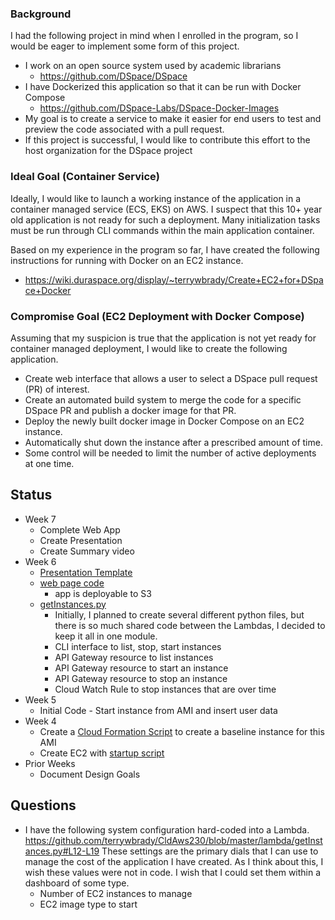 ### Background

I had the following project in mind when I enrolled in the program, so I would be eager to implement some form of this project.

- I work on an open source system used by academic librarians
  - https://github.com/DSpace/DSpace
- I have Dockerized this application so that it can be run with Docker Compose
  - https://github.com/DSpace-Labs/DSpace-Docker-Images
- My goal is to create a service to make it easier for end users to test and preview the code associated with a pull request.
- If this project is successful, I would like to contribute this effort to the host organization for the DSpace project

### Ideal Goal (Container Service)

Ideally, I would like to launch a working instance of the application in a container managed service (ECS, EKS) on AWS.
I suspect that this 10+ year old application is not ready for such a deployment.  Many initialization tasks must be run through CLI commands within the main application container.

Based on my experience in the program so far, I have created the following instructions for running with Docker on an EC2 instance.
- https://wiki.duraspace.org/display/~terrywbrady/Create+EC2+for+DSpace+Docker

### Compromise Goal (EC2 Deployment with Docker Compose)

Assuming that my suspicion is true that the application is not yet ready for container managed deployment, I would like to create the following application.
- Create web interface that allows a user to select a DSpace pull request (PR) of interest.
- Create an automated build system to merge the code for a specific DSpace PR and publish a docker image for that PR.
- Deploy the newly built docker image in Docker Compose on an EC2 instance.
- Automatically shut down the instance after a prescribed amount of time.
- Some control will be needed to limit the number of active deployments at one time.

## Status
- Week 7
  - Complete Web App
  - Create Presentation
  - Create Summary video
- Week 6
  - [Presentation Template](https://gitpitch.com/terrywbrady/CldAws230)
  - [web page code](web)
    - app is deployable to S3
  - [getInstances.py](lambda/getInstances.py)
    - Initially, I planned to create several different python files, but there is so much shared code between the Lambdas, I decided to keep it all in one module.
    - CLI interface to list, stop, start instances
    - API Gateway resource to list instances
    - API Gateway resource to start an instance
    - API Gateway resource to stop an instance
    - Cloud Watch Rule to stop instances that are over time
- Week 5
  - Initial Code - Start instance from AMI and insert user data
- Week 4
  - Create a [Cloud Formation Script](bootstrap/ec2-cloudformation.json) to create a baseline instance for this AMI
  - Create EC2 with [startup script](bootstrap/startup.sh)
- Prior Weeks
  - Document Design Goals

## Questions
- I have the following system configuration hard-coded into a Lambda. https://github.com/terrywbrady/CldAws230/blob/master/lambda/getInstances.py#L12-L19  These settings are the primary dials that I can use to manage the cost of the application I have created. As I think about this, I wish these values were not in code. I wish that I could set them within a dashboard of some type.
  - Number of EC2 instances to manage
  - EC2 image type to start
